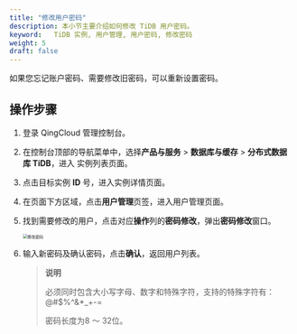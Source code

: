 ```yaml
---
title: "修改用户密码"
description: 本小节主要介绍如何修改 TiDB 用户密码。 
keyword:   TiDB 实例, 用户管理, 用户密码, 修改密码
weight: 5
draft: false
---
```


如果您忘记账户密码、需要修改旧密码，可以重新设置密码。

## 操作步骤

1. 登录 QingCloud 管理控制台。

2. 在控制台顶部的导航菜单中，选择**产品与服务** > **数据库与缓存** > **分布式数据库 TiDB**，进入 实例列表页面。

3. 点击目标实例 **ID** 号，进入实例详情页面。

4. 在页面下方区域，点击**用户管理**页签，进入用户管理页面。

5. 找到需要修改的用户，点击对应**操作**列的**密码修改**，弹出**密码修改**窗口。

   <img src="../../../_images/mdy_usr_passwd.png" alt="修改密码" style="zoom:50%;" />

6. 输入新密码及确认密码，点击**确认**，返回用户列表。

   > **说明**
   >
   > 必须同时包含大小写字母、数字和特殊字符，支持的特殊字符有：@#$%^&*_+-=
   >
   > 密码长度为8 ～ 32位。

   





